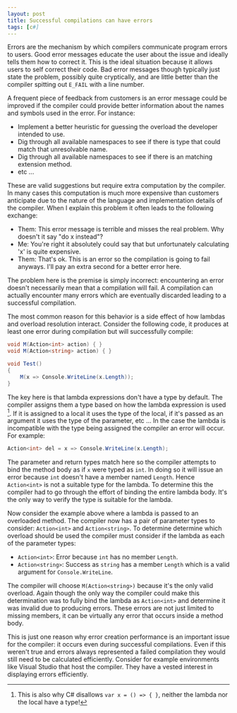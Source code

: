 ```yaml
---
layout: post
title: Successful compilations can have errors
tags: [c#]
---
```


Errors are the mechanism by which compilers communicate program errors to users. Good error messages educate the user about the issue and ideally tells them how to correct it.  This is the ideal situation because it allows users to self correct their code.  Bad error messages though typically just state the problem, possibly quite cryptically, and are little better than the compiler spitting out `E_FAIL` with a line number.  

A frequent piece of feedback from customers is an error message could be improved if the compiler could provide better information about the names and symbols used in the error.  For instance:

- Implement a better heuristic for guessing the overload the developer intended to use.
- Dig through all available namespaces to see if there is type that could match that unresolvable name.  
- Dig through all available namespaces to see if there is an matching extension method.
- etc ...

These are valid suggestions but require extra computation by the compiler.  In many cases this computation is much more expensive than customers anticipate due to the nature of the language and implementation details of the compiler.  When I explain this problem it often leads to the following exchange:

- Them: This error message is terrible and misses the real problem.  Why doesn't it say "do x instead"?
- Me: You're right it absolutely could say that but unfortunately calculating 'x' is quite expensive.
- Them: That's ok. This is an error so the compilation is going to fail anyways. I'll pay an extra second for a better error here.

The problem here is the premise is simply incorrect: encountering an error doesn't necessarily mean that a compilation will fail.  A compilation can actually encounter many errors which are eventually discarded leading to a successful compilation.

The most common reason for this behavior is a side effect of how lambdas and overload resolution interact. Consider the following code, it produces at least one error during compilation but will successfully compile:

``` csharp
void M(Action<int> action) { }
void M(Action<string> action) { }

void Test()
{
    M(x => Console.WriteLine(x.Length));
}
```

The key here is that lambda expressions don't have a type by default.  The compiler assigns them a type based on how the lambda expression is used [^1].  If it is assigned to a local it uses the type of the local, if it's passed as an argument it uses the type of the parameter, etc ...  In the case the lambda is incompatible with the type being assigned the compiler an error will occur.  For example:

``` csharp
Action<int> del = x => Console.WriteLine(x.Length);
```

The parameter and return types match here so the compiler attempts to bind the method body as if `x` were typed as `int`.  In doing so it will issue an error because `int` doesn't have a member named `Length`.  Hence `Action<int>` is not a suitable type for the lambda.  To determine this the compiler had to go through the effort of binding the entire lambda body.  It's the only way to verify the type is suitable for the lambda.

Now consider the example above where a lambda is passed to an overloaded method.  The compiler now has a pair of parameter types to consider: `Action<int>` and `Action<string>`.  To determine determine which overload should be used the compiler must consider if the lambda as each of the parameter types:  

- `Action<int>`: Error because `int` has no member `Length`.
- `Action<string>`: Success as `string` has a member `Length` which is a valid argument for `Console.WriteLine`.

The compiler will choose `M(Action<string>)` because it's the only valid overload.  Again though the only way the compiler could make this determination was to fully bind the lambda as `Action<int>` and determine it was invalid due to producing errors. These errors are not just limited to missing members, it can be virtually any error that occurs inside a method body.  

This is just one reason why error creation performance is an important issue for the compiler: it occurs even during successful compilations. Even if this weren't true and errors always represented a failed compilation they would still need to be calculated efficiently.  Consider for example environments like Visual Studio that host the compiler.  They have a vested interest in displaying errors efficiently.  

[^1]: This is also why C# disallows `var x = () => { }`, neither the lambda nor the local have a type!
